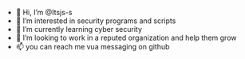 - 👋 Hi, I’m @Itsjs-s
- 👀 I’m interested in security programs and scripts
- 🌱 I’m currently learning cyber security 
- 💞️ I’m looking to work in a reputed organization and help them grow
- 📫 you can reach me vua messaging on github

<!---
Itsjs-s/Itsjs-s is a ✨ special ✨ repository because its `README.md` (this file) appears on your GitHub profile.
You can click the Preview link to take a look at your changes.
--->
